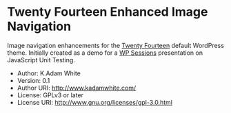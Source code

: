 # Twenty Fourteen Enhanced Image Navigation

Image navigation enhancements for the [Twenty Fourteen](http://twentyfourteendemo.wordpress.com/) default WordPress theme. Initially created as a demo for a [WP Sessions](http://wpsessions.com) presentation on JavaScript Unit Testing.

* Author: K.Adam White
* Version: 0.1
* Author URI: http://www.kadamwhite.com/
* License: GPLv3 or later
* License URI: http://www.gnu.org/licenses/gpl-3.0.html

